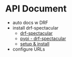 # API Document

- auto docs w DRF
- install drf-spectacular
    - [drf-spectacular](https://drf-spectacular.readthedocs.io/en/latest/index.html)
    - [pypi - drf-spectacular](https://pypi.org/project/drf-spectacular/)
    - [setup & install](https://drf-spectacular.readthedocs.io/en/latest/readme.html#installation)
- configure URLs